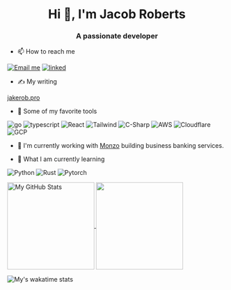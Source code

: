 <!--
**Jacob-Roberts/Jacob-Roberts** is a ✨ _special_ ✨ repository because its `README.md` (this file) appears on your GitHub profile.

Here are some ideas to get you started:

- 🔭 I’m currently working on ...
- 🌱 I’m currently learning ...
- 👯 I’m looking to collaborate on ...
- 🤔 I’m looking for help with ...
- 💬 Ask me about ...
- 📫 How to reach me: ...
- 😄 Pronouns: ...
- ⚡ Fun fact: ...
-->

<h1 align="center">Hi 👋, I'm Jacob Roberts</h1>
<h3 align="center">A passionate developer</h3>

- 📫 How to reach me

[![Email me](https://img.shields.io/badge/Email%20Me-jroberts.g1ql8@simplelogin.com-blue?style=for-the-badge)](mailto:jroberts.g1ql8@simplelogin.com)
[![linked](https://img.shields.io/badge/LinkedIn-0077B5?style=for-the-badge&logo=linkedin&logoColor=white)](https://www.linkedin.com/in/robertsjake)

- ✍️ My writing

[jakerob.pro](https://jakerob.pro?utm_source=github_profile)

- 🧰 Some of my favorite tools

![go](https://img.shields.io/badge/Go-00ADD8?style=for-the-badge&logo=go&logoColor=white)
![typescript](https://img.shields.io/badge/TypeScript-007ACC?style=for-the-badge&logo=typescript&logoColor=white)
![React](https://img.shields.io/badge/React-20232A?style=for-the-badge&logo=react&logoColor=61DAFB)
![Tailwind](https://img.shields.io/badge/Tailwind_CSS-38B2AC?style=for-the-badge&logo=tailwind-css&logoColor=white)
![C-Sharp](https://img.shields.io/badge/C%23-239120?style=for-the-badge&logo=c-sharp&logoColor=white)
![AWS](https://img.shields.io/badge/Amazon_AWS-FF9900?style=for-the-badge&logo=amazonaws&logoColor=white)
![Cloudflare](https://img.shields.io/badge/Cloudflare-F38020?style=for-the-badge&logo=Cloudflare&logoColor=white)
![GCP](https://img.shields.io/badge/Google_Cloud-4285F4?style=for-the-badge&logo=google-cloud&logoColor=white)

- 🔭 I'm currently working with [Monzo](https://monzo.com) building business banking services.

- 📖 What I am currently learning

![Python](https://img.shields.io/badge/Python-3776AB?style=for-the-badge&logo=python&logoColor=white)
![Rust](https://img.shields.io/badge/Rust-000000?style=for-the-badge&logo=rust&logoColor=white)
![Pytorch](https://img.shields.io/badge/Pytorch-EE4C2C?style=for-the-badge&logo=pytorch&logoColor=white)

<a href="#">
  <img height=200 align="center" src="https://github-readme-stats-phi-three-43.vercel.app/api?username=Jacob-Roberts" alt="My GitHub Stats" />
</a>
<a href="#">
  <img height=200 align="center" src="https://github-readme-stats-phi-three-43.vercel.app/api/top-langs?username=Jacob-Roberts&layout=compact&langs_count=8&card_width=320" />
</a>

![My's wakatime stats](https://github-readme-stats-phi-three-43.vercel.app/api/wakatime?username=JacobRoberts&langs_count=10)
